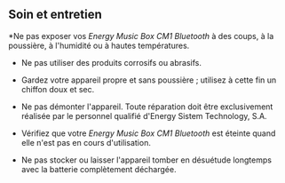 ## Soin et entretien

*Ne pas exposer vos *Energy Music Box CM1 Bluetooth* à des coups, à la poussière, à l'humidité ou à hautes températures.

* Ne pas utiliser des produits corrosifs ou abrasifs.

* Gardez votre appareil propre et sans poussière ; utilisez à cette fin un chiffon doux et sec.

* Ne pas démonter l'appareil. Toute réparation doit être exclusivement réalisée par le personnel qualifié d'Energy Sistem Technology, S.A.

* Vérifiez que votre *Energy Music Box CM1 Bluetooth* est éteinte quand elle n'est pas en cours d'utilisation.

* Ne pas stocker ou laisser l'appareil tomber en désuétude longtemps avec la batterie complètement déchargée.

